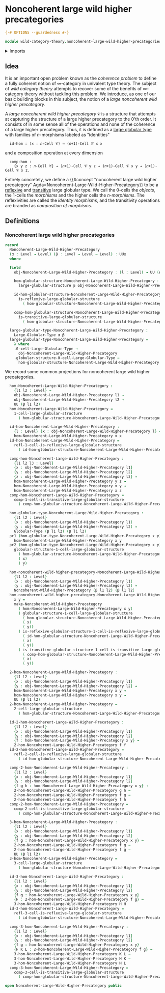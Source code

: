 # Noncoherent large wild higher precategories

```agda
{-# OPTIONS --guardedness #-}

module wild-category-theory.noncoherent-large-wild-higher-precategories where
```

<details><summary>Imports</summary>

```agda
open import category-theory.precategories

open import foundation.action-on-identifications-binary-functions
open import foundation.dependent-pair-types
open import foundation.function-types
open import foundation.homotopies
open import foundation.identity-types
open import foundation.sets
open import foundation.strictly-involutive-identity-types
open import foundation.universe-levels

open import globular-types.globular-types
open import globular-types.large-globular-types
open import globular-types.large-reflexive-globular-types
open import globular-types.large-transitive-globular-types

open import wild-category-theory.noncoherent-wild-higher-precategories
```

</details>

## Idea

It is an important open problem known as the _coherence problem_ to define a
fully coherent notion of $∞$-category in univalent type theory. The subject of
_wild category theory_ attempts to recover some of the benefits of $∞$-category
theory without tackling this problem. We introduce, as one of our basic building
blocks in this subject, the notion of a _large noncoherent wild higher
precategory_.

A _large noncoherent wild higher precategory_ `𝒞` is a structure that attempts
at capturing the structure of a large higher precategory to the $0$'th order. It
consists of in some sense all of the operations and none of the coherence of a
large higher precategory. Thus, it is defined as a
[large globular type](globular-types.large-globular-types.md) with families of
$n$-morphisms labeled as "identities"

```text
  id-hom : (x : 𝑛-Cell 𝒞) → (𝑛+1)-Cell 𝒞 x x
```

and a composition operation at every dimension

```text
  comp-hom :
    {x y z : 𝑛-Cell 𝒞} → (𝑛+1)-Cell 𝒞 y z → (𝑛+1)-Cell 𝒞 x y → (𝑛+1)-Cell 𝒞 x z.
```

Entirely concretely, we define a
{{#concept "noncoherent large wild higher precategory" Agda=Noncoherent-Large-Wild-Higher-Precategory}}
to be a [reflexive](globular-types.reflexive-globular-types.md) and
[transitive](globular-types.transitive-globular-types.md) large globular type.
We call the 0-cells the _objects_, the 1-cells the _morphisms_ and the higher
cells the _$n$-morphisms_. The reflexivities are called the _identity
morphisms_, and the transitivity operations are branded as _composition of
morphisms_.

## Definitions

### Noncoherent large wild higher precategories

```agda
record
  Noncoherent-Large-Wild-Higher-Precategory
  (α : Level → Level) (β : Level → Level → Level) : UUω
  where

  field
    obj-Noncoherent-Large-Wild-Higher-Precategory : (l : Level) → UU (α l)

    hom-globular-structure-Noncoherent-Large-Wild-Higher-Precategory :
      large-globular-structure β obj-Noncoherent-Large-Wild-Higher-Precategory

    id-hom-globular-structure-Noncoherent-Large-Wild-Higher-Precategory :
      is-reflexive-large-globular-structure
        ( hom-globular-structure-Noncoherent-Large-Wild-Higher-Precategory)

    comp-hom-globular-structure-Noncoherent-Large-Wild-Higher-Precategory :
      is-transitive-large-globular-structure
        ( hom-globular-structure-Noncoherent-Large-Wild-Higher-Precategory)

  large-globular-type-Noncoherent-Large-Wild-Higher-Precategory :
    Large-Globular-Type α β
  large-globular-type-Noncoherent-Large-Wild-Higher-Precategory =
    λ where
    .0-cell-Large-Globular-Type →
      obj-Noncoherent-Large-Wild-Higher-Precategory
    .globular-structure-0-cell-Large-Globular-Type →
      hom-globular-structure-Noncoherent-Large-Wild-Higher-Precategory
```

We record some common projections for noncoherent large wild higher
precategories.

```agda
  hom-Noncoherent-Large-Wild-Higher-Precategory :
    {l1 l2 : Level} →
    obj-Noncoherent-Large-Wild-Higher-Precategory l1 →
    obj-Noncoherent-Large-Wild-Higher-Precategory l2 →
    UU (β l1 l2)
  hom-Noncoherent-Large-Wild-Higher-Precategory =
    1-cell-large-globular-structure
      ( hom-globular-structure-Noncoherent-Large-Wild-Higher-Precategory)

  id-hom-Noncoherent-Large-Wild-Higher-Precategory :
    {l : Level} {x : obj-Noncoherent-Large-Wild-Higher-Precategory l} →
    hom-Noncoherent-Large-Wild-Higher-Precategory x x
  id-hom-Noncoherent-Large-Wild-Higher-Precategory =
    refl-1-cell-is-reflexive-large-globular-structure
      ( id-hom-globular-structure-Noncoherent-Large-Wild-Higher-Precategory)

  comp-hom-Noncoherent-Large-Wild-Higher-Precategory :
    {l1 l2 l3 : Level}
    {x : obj-Noncoherent-Large-Wild-Higher-Precategory l1}
    {y : obj-Noncoherent-Large-Wild-Higher-Precategory l2}
    {z : obj-Noncoherent-Large-Wild-Higher-Precategory l3} →
    hom-Noncoherent-Large-Wild-Higher-Precategory y z →
    hom-Noncoherent-Large-Wild-Higher-Precategory x y →
    hom-Noncoherent-Large-Wild-Higher-Precategory x z
  comp-hom-Noncoherent-Large-Wild-Higher-Precategory =
    comp-1-cell-is-transitive-large-globular-structure
      ( comp-hom-globular-structure-Noncoherent-Large-Wild-Higher-Precategory)

  hom-globular-type-Noncoherent-Large-Wild-Higher-Precategory :
    {l1 l2 : Level}
    (x : obj-Noncoherent-Large-Wild-Higher-Precategory l1)
    (y : obj-Noncoherent-Large-Wild-Higher-Precategory l2) →
    Globular-Type (β l1 l2) (β l1 l2)
  pr1 (hom-globular-type-Noncoherent-Large-Wild-Higher-Precategory x y) =
    hom-Noncoherent-Large-Wild-Higher-Precategory x y
  pr2 (hom-globular-type-Noncoherent-Large-Wild-Higher-Precategory x y) =
    globular-structure-1-cell-large-globular-structure
      ( hom-globular-structure-Noncoherent-Large-Wild-Higher-Precategory)
      ( x)
      ( y)

  hom-noncoherent-wild-higher-precategory-Noncoherent-Large-Wild-Higher-Precategory :
    {l1 l2 : Level}
    (x : obj-Noncoherent-Large-Wild-Higher-Precategory l1)
    (y : obj-Noncoherent-Large-Wild-Higher-Precategory l2) →
    Noncoherent-Wild-Higher-Precategory (β l1 l2) (β l1 l2)
  hom-noncoherent-wild-higher-precategory-Noncoherent-Large-Wild-Higher-Precategory
    x y =
    make-Noncoherent-Wild-Higher-Precategory
      ( hom-Noncoherent-Large-Wild-Higher-Precategory x y)
      ( globular-structure-1-cell-large-globular-structure
        ( hom-globular-structure-Noncoherent-Large-Wild-Higher-Precategory)
        ( x)
        ( y))
      ( is-reflexive-globular-structure-1-cell-is-reflexive-large-globular-structure
        ( id-hom-globular-structure-Noncoherent-Large-Wild-Higher-Precategory)
        ( x)
        ( y))
      ( is-transitive-globular-structure-1-cell-is-transitive-large-globular-structure
        ( comp-hom-globular-structure-Noncoherent-Large-Wild-Higher-Precategory)
        ( x)
        ( y))
```

```agda
  2-hom-Noncoherent-Large-Wild-Higher-Precategory :
    {l1 l2 : Level}
    {x : obj-Noncoherent-Large-Wild-Higher-Precategory l1}
    {y : obj-Noncoherent-Large-Wild-Higher-Precategory l2} →
    hom-Noncoherent-Large-Wild-Higher-Precategory x y →
    hom-Noncoherent-Large-Wild-Higher-Precategory x y →
    UU (β l1 l2)
  2-hom-Noncoherent-Large-Wild-Higher-Precategory =
    2-cell-large-globular-structure
      ( hom-globular-structure-Noncoherent-Large-Wild-Higher-Precategory)

  id-2-hom-Noncoherent-Large-Wild-Higher-Precategory :
    {l1 l2 : Level}
    {x : obj-Noncoherent-Large-Wild-Higher-Precategory l1}
    {y : obj-Noncoherent-Large-Wild-Higher-Precategory l2}
    {f : hom-Noncoherent-Large-Wild-Higher-Precategory x y} →
    2-hom-Noncoherent-Large-Wild-Higher-Precategory f f
  id-2-hom-Noncoherent-Large-Wild-Higher-Precategory =
    refl-2-cell-is-reflexive-large-globular-structure
      ( id-hom-globular-structure-Noncoherent-Large-Wild-Higher-Precategory)

  comp-2-hom-Noncoherent-Large-Wild-Higher-Precategory :
    {l1 l2 : Level}
    {x : obj-Noncoherent-Large-Wild-Higher-Precategory l1}
    {y : obj-Noncoherent-Large-Wild-Higher-Precategory l2}
    {f g h : hom-Noncoherent-Large-Wild-Higher-Precategory x y} →
    2-hom-Noncoherent-Large-Wild-Higher-Precategory g h →
    2-hom-Noncoherent-Large-Wild-Higher-Precategory f g →
    2-hom-Noncoherent-Large-Wild-Higher-Precategory f h
  comp-2-hom-Noncoherent-Large-Wild-Higher-Precategory =
    comp-2-cell-is-transitive-large-globular-structure
      ( comp-hom-globular-structure-Noncoherent-Large-Wild-Higher-Precategory)
```

```agda
  3-hom-Noncoherent-Large-Wild-Higher-Precategory :
    {l1 l2 : Level}
    {x : obj-Noncoherent-Large-Wild-Higher-Precategory l1}
    {y : obj-Noncoherent-Large-Wild-Higher-Precategory l2}
    {f g : hom-Noncoherent-Large-Wild-Higher-Precategory x y} →
    2-hom-Noncoherent-Large-Wild-Higher-Precategory f g →
    2-hom-Noncoherent-Large-Wild-Higher-Precategory f g →
    UU (β l1 l2)
  3-hom-Noncoherent-Large-Wild-Higher-Precategory =
    3-cell-large-globular-structure
      ( hom-globular-structure-Noncoherent-Large-Wild-Higher-Precategory)

  id-3-hom-Noncoherent-Large-Wild-Higher-Precategory :
    {l1 l2 : Level}
    {x : obj-Noncoherent-Large-Wild-Higher-Precategory l1}
    {y : obj-Noncoherent-Large-Wild-Higher-Precategory l2}
    {f g : hom-Noncoherent-Large-Wild-Higher-Precategory x y}
    {H : 2-hom-Noncoherent-Large-Wild-Higher-Precategory f g} →
    3-hom-Noncoherent-Large-Wild-Higher-Precategory H H
  id-3-hom-Noncoherent-Large-Wild-Higher-Precategory =
    refl-3-cell-is-reflexive-large-globular-structure
      ( id-hom-globular-structure-Noncoherent-Large-Wild-Higher-Precategory)

  comp-3-hom-Noncoherent-Large-Wild-Higher-Precategory :
    {l1 l2 : Level}
    {x : obj-Noncoherent-Large-Wild-Higher-Precategory l1}
    {y : obj-Noncoherent-Large-Wild-Higher-Precategory l2}
    {f g : hom-Noncoherent-Large-Wild-Higher-Precategory x y}
    {H K L : 2-hom-Noncoherent-Large-Wild-Higher-Precategory f g} →
    3-hom-Noncoherent-Large-Wild-Higher-Precategory K L →
    3-hom-Noncoherent-Large-Wild-Higher-Precategory H K →
    3-hom-Noncoherent-Large-Wild-Higher-Precategory H L
  comp-3-hom-Noncoherent-Large-Wild-Higher-Precategory =
    comp-3-cell-is-transitive-large-globular-structure
      ( comp-hom-globular-structure-Noncoherent-Large-Wild-Higher-Precategory)
```

```agda
open Noncoherent-Large-Wild-Higher-Precategory public
```
